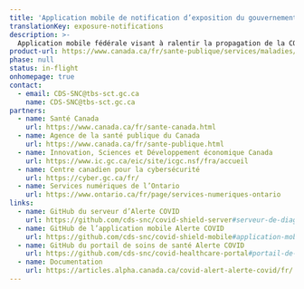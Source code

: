 ```yaml
---
title: 'Application mobile de notification d’exposition du gouvernement du Canada'
translationKey: exposure-notifications
description: >-
  Application mobile fédérale visant à ralentir la propagation de la COVID-19 au Canada en avisant les Canadiens de leurs expositions tout en protégeant complètement leur vie privée.
product-url: https://www.canada.ca/fr/sante-publique/services/maladies/maladie-coronavirus-covid-19/alerte-covid.html
phase: null
status: in-flight
onhomepage: true
contact:
  - email: CDS-SNC@tbs-sct.gc.ca
    name: CDS-SNC@tbs-sct.gc.ca
partners:
  - name: Santé Canada
    url: https://www.canada.ca/fr/sante-canada.html
  - name: Agence de la santé publique du Canada
    url: https://www.canada.ca/fr/sante-publique.html
  - name: Innovation, Sciences et Développement économique Canada
    url: https://www.ic.gc.ca/eic/site/icgc.nsf/fra/accueil
  - name: Centre canadien pour la cybersécurité
    url: https://cyber.gc.ca/fr/
  - name: Services numériques de l’Ontario
    url: https://www.ontario.ca/fr/page/services-numeriques-ontario
links:
  - name: GitHub du serveur d’Alerte COVID
    url: https://github.com/cds-snc/covid-shield-server#serveur-de-diagnostic-covid-shield
  - name: GitHub de l’application mobile Alerte COVID
    url: https://github.com/cds-snc/covid-shield-mobile#application-mobile-covid-shield
  - name: GitHub du portail de soins de santé Alerte COVID
    url: https://github.com/cds-snc/covid-healthcare-portal#portail-de-soins-de-sant%C3%A9-covid
  - name: Documentation
    url: https://articles.alpha.canada.ca/covid-alert-alerte-covid/fr/
---
```

